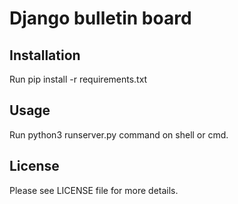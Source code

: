 Django bulletin board
======

Installation
------
Run pip install -r requirements.txt

Usage
------
Run python3 runserver.py command on shell or cmd.

License
------
Please see LICENSE file for more details.

